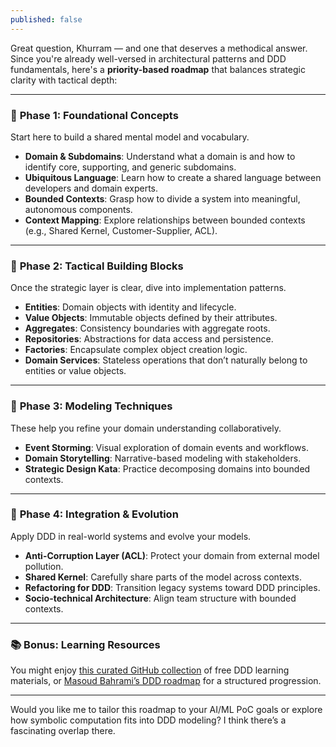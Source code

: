 ```yaml
---
published: false
---
```


Great question, Khurram — and one that deserves a methodical answer. Since you're already well-versed in architectural patterns and DDD fundamentals, here's a **priority-based roadmap** that balances strategic clarity with tactical depth:

---

### 🧭 **Phase 1: Foundational Concepts**
Start here to build a shared mental model and vocabulary.

- **Domain & Subdomains**: Understand what a domain is and how to identify core, supporting, and generic subdomains.
- **Ubiquitous Language**: Learn how to create a shared language between developers and domain experts.
- **Bounded Contexts**: Grasp how to divide a system into meaningful, autonomous components.
- **Context Mapping**: Explore relationships between bounded contexts (e.g., Shared Kernel, Customer-Supplier, ACL).

---

### 🧱 **Phase 2: Tactical Building Blocks**
Once the strategic layer is clear, dive into implementation patterns.

- **Entities**: Domain objects with identity and lifecycle.
- **Value Objects**: Immutable objects defined by their attributes.
- **Aggregates**: Consistency boundaries with aggregate roots.
- **Repositories**: Abstractions for data access and persistence.
- **Factories**: Encapsulate complex object creation logic.
- **Domain Services**: Stateless operations that don’t naturally belong to entities or value objects.

---

### 🧠 **Phase 3: Modeling Techniques**
These help you refine your domain understanding collaboratively.

- **Event Storming**: Visual exploration of domain events and workflows.
- **Domain Storytelling**: Narrative-based modeling with stakeholders.
- **Strategic Design Kata**: Practice decomposing domains into bounded contexts.

---

### 🧪 **Phase 4: Integration & Evolution**
Apply DDD in real-world systems and evolve your models.

- **Anti-Corruption Layer (ACL)**: Protect your domain from external model pollution.
- **Shared Kernel**: Carefully share parts of the model across contexts.
- **Refactoring for DDD**: Transition legacy systems toward DDD principles.
- **Socio-technical Architecture**: Align team structure with bounded contexts.

---

### 📚 Bonus: Learning Resources
You might enjoy [this curated GitHub collection](https://github.com/ddd-crew/free-ddd-learning-resources) of free DDD learning materials, or [Masoud Bahrami’s DDD roadmap](https://dev.to/masoudbahrami/the-ultimate-guide-to-learning-domain-driven-design-ddd-kld) for a structured progression.

---

Would you like me to tailor this roadmap to your AI/ML PoC goals or explore how symbolic computation fits into DDD modeling? I think there’s a fascinating overlap there.